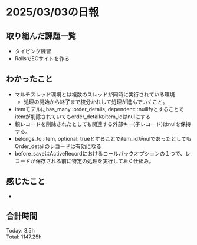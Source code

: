 # 2025/03/03の日報
## 取り組んだ課題一覧
* タイピング練習
*  RailsでECサイトを作る
## わかったこと
* マルチスレッド環境とは複数のスレッドが同時に実行されている環境
  *  処理の開始から終了まで枝分かれして処理が進んでいくこと。
* itemモデルにhas_many :order_details, dependent: :nullifyとすることでitemが削除されていてもorder_detailのitem_idはnulにする
 * 親レコードを削除されたとしても関連する外部キー(子レコード)はnulを保持する。
* belongs_to :item, optional: trueとすることでitem_idがnulであったとしてもOrder_detailのレコードは有効になる
* before_saveはActiveRecordにおけるコールバックオプションの１つで、レコードが保存される前に特定の処理を実行しておく仕組み。    
## 感じたこと
* 
## 合計時間 
Today: 3.5h<br>
Total: 1147.25h
